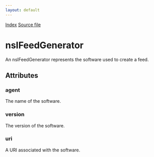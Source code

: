 ```yaml
---
layout: default
---
```

<div id='links'><a href="../index.html">Index</a>
<a href="http://dxr.mozilla.org/mozilla-central/source/toolkit/components/feeds/nsIFeedGenerator.idl">Source file</a>
</div>

# nsIFeedGenerator #
  
 An nsIFeedGenerator represents the software used to create a feed.  
  

## Attributes ##

### agent ###
  
The name of the software.  
  

### version ###
  
The version of the software.  
  

### uri ###
  
A URI associated with the software.  
  
